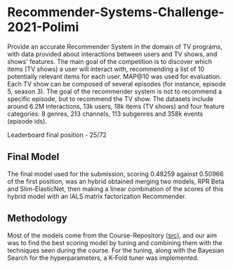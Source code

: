 # Recommender-Systems-Challenge-2021-Polimi
 
Provide an accurate Recommender System in the domain of TV programs, with data provided about interactions between users and TV shows, and shows' features.
The main goal of the competition is to discover which items (TV shows) a user will interact with, recommending a list of 10 potentially relevant items for each user. 
MAP@10 was used for evaluation.
Each TV show can be composed of several episodes (for instance, episode 5, season 3). The goal of the recommender system is not to recommend a specific episode, 
but to recommend the TV show.
The datasets include around 6.2M interactions, 13k users, 18k items (TV shows) and four feature categories: 8 genres, 
213 channels, 113 subgenres and 358k events (episode ids).

Leaderboard final position - 25/72

## Final Model

The final model used for the submission, scoring 0.48259 against 0.50966 of the first position, was an hybrid obtained merging two models, RPR Beta and Slim-ElasticNet, then making a linear combination of the scores of this hybrid model with an IALS matrix factorization Recommender.

## Methodology

Most of the models come from the Course-Repository ([src](/src)), and our aim was to find the best scoring model by tuning and combining them with the
techniques seen during the course. For the tuning, along with the Bayesian Search for the hyperparameters, a K-Fold tuner was implemented.
